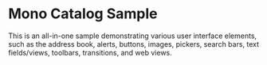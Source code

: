 Mono Catalog Sample
===================

This is an all-in-one sample demonstrating various user interface
elements, such as the address book, alerts, buttons, images, pickers,
search bars, text fields/views, toolbars, transitions, and web views.
